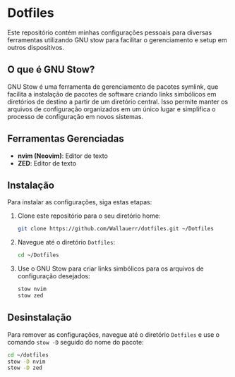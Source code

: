 # Dotfiles

Este repositório contém minhas configurações pessoais para diversas ferramentas utilizando GNU stow para facilitar o gerenciamento e setup em outros dispositivos.

## O que é GNU Stow?

GNU Stow é uma ferramenta de gerenciamento de pacotes symlink, que facilita a instalação de pacotes de software criando links simbólicos em diretórios de destino a partir de um diretório central. Isso permite manter os arquivos de configuração organizados em um único lugar e simplifica o processo de configuração em novos sistemas.

## Ferramentas Gerenciadas

- **nvim (Neovim)**: Editor de texto
- **ZED**: Editor de texto

## Instalação

Para instalar as configurações, siga estas etapas:

1. Clone este repositório para o seu diretório home:

   ```bash
   git clone https://github.com/Wallauerr/dotfiles.git ~/Dotfiles
   ```

2. Navegue até o diretório `Dotfiles`:

   ```bash
   cd ~/Dotfiles
   ```

3. Use o GNU Stow para criar links simbólicos para os arquivos de configuração desejados:
   ```bash
   stow nvim
   stow zed
   ```

## Desinstalação

Para remover as configurações, navegue até o diretório `Dotfiles` e use o comando `stow -D` seguido do nome do pacote:

```bash
cd ~/dotfiles
stow -D nvim
stow -D zed
```
